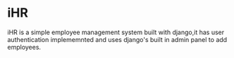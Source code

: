# iHR
iHR is a simple employee management system  built with django,it has user authentication implememnted and uses django's built in admin panel to add employees.
